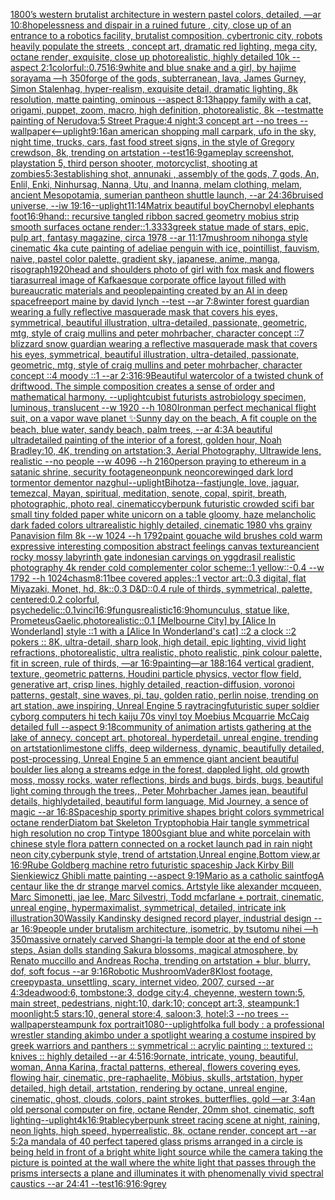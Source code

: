 [1800’s western brutalist architecture in western pastel colors, detailed, —ar 10:8](https://www.ebank.nz/aiartgenerator?category=1800%E2%80%99s%2520western%2520brutalist%2520architecture%2520in%2520western%2520pastel%2520colors%2C%2520detailed%2C%2520%E2%80%94ar%252010%3A8)[hopelessness and dispair in a ruined future , city, close up of an entrance to a robotics facility, brutalist composition, cybertronic city, robots heavily populate the streets , concept art, dramatic red lighting, mega city, octane render, exquisite, close up photorealistic, highly detailed 10k --aspect 2:1](https://www.ebank.nz/aiartgenerator?category=hopelessness%2520and%2520dispair%2520in%2520a%2520ruined%2520future%2520%2C%2520city%2C%2520close%2520up%2520of%2520an%2520entrance%2520to%2520a%2520robotics%2520facility%2C%2520brutalist%2520composition%2C%2520cybertronic%2520city%2C%2520robots%2520heavily%2520populate%2520the%2520streets%2520%2C%2520concept%2520art%2C%2520dramatic%2520red%2520lighting%2C%2520mega%2520city%2C%2520octane%2520render%2C%2520exquisite%2C%2520close%2520up%2520photorealistic%2C%2520highly%2520detailed%252010k%2520--aspect%25202%3A1)[colorful](https://www.ebank.nz/aiartgenerator?category=colorful)[::0.75](https://www.ebank.nz/aiartgenerator?category=%3A%3A0.75)[16:9](https://www.ebank.nz/aiartgenerator?category=16%3A9)[white and blue snake and a girl, by hajime sorayama —h 350](https://www.ebank.nz/aiartgenerator?category=white%2520and%2520blue%2520snake%2520and%2520a%2520girl%2C%2520by%2520hajime%2520sorayama%2520%E2%80%94h%2520350)[forge of the gods, subterranean, lava, James Gurney, Simon Stalenhag, hyper-realism, exquisite detail, dramatic lighting, 8k resolution, matte painting, ominous --aspect 8:13](https://www.ebank.nz/aiartgenerator?category=forge%2520of%2520the%2520gods%2C%2520subterranean%2C%2520lava%2C%2520James%2520Gurney%2C%2520Simon%2520Stalenhag%2C%2520hyper-realism%2C%2520exquisite%2520detail%2C%2520dramatic%2520lighting%2C%25208k%2520resolution%2C%2520matte%2520painting%2C%2520ominous%2520--aspect%25208%3A13)[happy family with a cat, origami, puppet, zoom, macro, high definition, photorealistic, 8k --test](https://www.ebank.nz/aiartgenerator?category=happy%2520family%2520with%2520a%2520cat%2C%2520origami%2C%2520puppet%2C%2520zoom%2C%2520macro%2C%2520high%2520definition%2C%2520photorealistic%2C%25208k%2520--test)[matte painting of Nerudova:5 Street Prague:4 night:3 concept art --no trees --wallpaper](https://www.ebank.nz/aiartgenerator?category=matte%2520painting%2520of%2520Nerudova%3A5%2520Street%2520Prague%3A4%2520night%3A3%2520concept%2520art%2520--no%2520trees%2520--wallpaper)[<--uplight](https://www.ebank.nz/aiartgenerator?category=%3C--uplight)[9:16](https://www.ebank.nz/aiartgenerator?category=9%3A16)[an american shopping mall carpark, ufo in the sky, night time, trucks, cars, fast food street signs, in the style of Gregory crewdson, 8k, trending on artstation --test](https://www.ebank.nz/aiartgenerator?category=an%2520american%2520shopping%2520mall%2520carpark%2C%2520ufo%2520in%2520the%2520sky%2C%2520night%2520time%2C%2520trucks%2C%2520cars%2C%2520fast%2520food%2520street%2520signs%2C%2520in%2520the%2520style%2520of%2520Gregory%2520crewdson%2C%25208k%2C%2520trending%2520on%2520artstation%2520--test)[16:9](https://www.ebank.nz/aiartgenerator?category=16%3A9)[gameplay screenshot, playstation 5, third  person shooter,  motorcyclist, shooting at zombies](https://www.ebank.nz/aiartgenerator?category=gameplay%2520screenshot%2C%2520playstation%25205%2C%2520third%2520%2520person%2520shooter%2C%2520%2520motorcyclist%2C%2520shooting%2520at%2520zombies)[5:3](https://www.ebank.nz/aiartgenerator?category=5%3A3)[establishing shot, annunaki ,  assembly of the gods, 7 gods, An, Enlil, Enki, Ninhursag, Nanna, Utu, and Inanna, melam clothing, melam, ancient Mesopotamia, sumerian pantheon shuttle launch, --ar 24:36](https://www.ebank.nz/aiartgenerator?category=establishing%2520shot%2C%2520annunaki%2520%2C%2520%2520assembly%2520of%2520the%2520gods%2C%25207%2520gods%2C%2520An%2C%2520Enlil%2C%2520Enki%2C%2520Ninhursag%2C%2520Nanna%2C%2520Utu%2C%2520and%2520Inanna%2C%2520melam%2520clothing%2C%2520melam%2C%2520ancient%2520Mesopotamia%2C%2520sumerian%2520pantheon%2520shuttle%2520launch%2C%2520--ar%252024%3A36)[bruised universe, --iw 1](https://www.ebank.nz/aiartgenerator?category=bruised%2520universe%2C%2520--iw%25201)[9:16](https://www.ebank.nz/aiartgenerator?category=9%3A16)[--uplight](https://www.ebank.nz/aiartgenerator?category=--uplight)[11:14](https://www.ebank.nz/aiartgenerator?category=11%3A14)[Matrix beautiful boy](https://www.ebank.nz/aiartgenerator?category=Matrix%2520beautiful%2520boy)[Chernobyl elephants foot](https://www.ebank.nz/aiartgenerator?category=Chernobyl%2520elephants%2520foot)[16:9](https://www.ebank.nz/aiartgenerator?category=16%3A9)[hand:: recursive tangled ribbon sacred geometry mobius strip smooth surfaces octane render::1.3333](https://www.ebank.nz/aiartgenerator?category=hand%3A%3A%2520recursive%2520tangled%2520ribbon%2520sacred%2520geometry%2520mobius%2520strip%2520smooth%2520surfaces%2520octane%2520render%3A%3A1.3333)[greek statue made of stars, epic, pulp art, fantasy magazine, circa 1978 --ar 11:17](https://www.ebank.nz/aiartgenerator?category=greek%2520statue%2520made%2520of%2520stars%2C%2520epic%2C%2520pulp%2520art%2C%2520fantasy%2520magazine%2C%2520circa%25201978%2520--ar%252011%3A17)[mushroom nihonga style cinematic  4k](https://www.ebank.nz/aiartgenerator?category=mushroom%2520nihonga%2520style%2520cinematic%2520%25204k)[a cute painting of adeliae penguin with ice, pointillist, fauvism, naive, pastel color palette, gradient sky, japanese, anime, manga, risograph](https://www.ebank.nz/aiartgenerator?category=a%2520cute%2520painting%2520of%2520adeliae%2520penguin%2520with%2520ice%2C%2520pointillist%2C%2520fauvism%2C%2520naive%2C%2520pastel%2520color%2520palette%2C%2520gradient%2520sky%2C%2520japanese%2C%2520anime%2C%2520manga%2C%2520risograph)[1920](https://www.ebank.nz/aiartgenerator?category=1920)[head and shoulders photo of girl with fox mask and flowers tiara](https://www.ebank.nz/aiartgenerator?category=head%2520and%2520shoulders%2520photo%2520of%2520girl%2520with%2520fox%2520mask%2520and%2520flowers%2520tiara)[surreal image of Kafkaesque corporate office layout filled with bureaucratic materials and people](https://www.ebank.nz/aiartgenerator?category=surreal%2520image%2520of%2520Kafkaesque%2520corporate%2520office%2520layout%2520filled%2520with%2520bureaucratic%2520materials%2520and%2520people)[painting created by an AI  in deep space](https://www.ebank.nz/aiartgenerator?category=painting%2520created%2520by%2520an%2520AI%2520%2520in%2520deep%2520space)[freeport maine by david lynch --test --ar 7:8](https://www.ebank.nz/aiartgenerator?category=freeport%2520maine%2520by%2520david%2520lynch%2520--test%2520--ar%25207%3A8)[winter forest guardian wearing a fully reflective masquerade mask that covers his eyes, symmetrical, beautiful illustration, ultra-detailed, passionate, geometric, mtg, style of craig mullins and peter mohrbacher, character concept ::7 blizzard snow guardian wearing a reflective masquerade mask that covers his eyes, symmetrical, beautiful illustration, ultra-detailed, passionate, geometric, mtg, style of craig mullins and peter mohrbacher, character concept ::4 moody ::1 --ar 2:3](https://www.ebank.nz/aiartgenerator?category=winter%2520forest%2520guardian%2520wearing%2520a%2520fully%2520reflective%2520masquerade%2520mask%2520that%2520covers%2520his%2520eyes%2C%2520symmetrical%2C%2520beautiful%2520illustration%2C%2520ultra-detailed%2C%2520passionate%2C%2520geometric%2C%2520mtg%2C%2520style%2520of%2520craig%2520mullins%2520and%2520peter%2520mohrbacher%2C%2520character%2520concept%2520%3A%3A7%2520blizzard%2520snow%2520guardian%2520wearing%2520a%2520reflective%2520masquerade%2520mask%2520that%2520covers%2520his%2520eyes%2C%2520symmetrical%2C%2520beautiful%2520illustration%2C%2520ultra-detailed%2C%2520passionate%2C%2520geometric%2C%2520mtg%2C%2520style%2520of%2520craig%2520mullins%2520and%2520peter%2520mohrbacher%2C%2520character%2520concept%2520%3A%3A4%2520moody%2520%3A%3A1%2520--ar%25202%3A3)[16:9](https://www.ebank.nz/aiartgenerator?category=16%3A9)[Beautiful watercolor of a twisted chunk of driftwood.  The simple composition creates a sense of order and mathematical harmony.  --uplight](https://www.ebank.nz/aiartgenerator?category=Beautiful%2520watercolor%2520of%2520a%2520twisted%2520chunk%2520of%2520driftwood.%2520%2520The%2520simple%2520composition%2520creates%2520a%2520sense%2520of%2520order%2520and%2520mathematical%2520harmony.%2520%2520--uplight)[cubist futurists astrobiology specimen, luminous, translucent --w 1920 --h 1080](https://www.ebank.nz/aiartgenerator?category=cubist%2520futurists%2520astrobiology%2520specimen%2C%2520luminous%2C%2520translucent%2520--w%25201920%2520--h%25201080)[Ironman perfect mechanical flight suit, on a vapor wave planet ✨](https://www.ebank.nz/aiartgenerator?category=Ironman%2520perfect%2520mechanical%2520flight%2520suit%2C%2520on%2520a%2520vapor%2520wave%2520planet%2520%E2%9C%A8)[Sunny day on the beach, A fit couple on the beach, blue water, sandy beach, palm trees, --ar 4:3](https://www.ebank.nz/aiartgenerator?category=Sunny%2520day%2520on%2520the%2520beach%2C%2520A%2520fit%2520couple%2520on%2520the%2520beach%2C%2520blue%2520water%2C%2520sandy%2520beach%2C%2520palm%2520trees%2C%2520--ar%25204%3A3)[A beautiful ultradetailed painting of the interior of a forest, golden hour, Noah Bradley:10, 4K, trending on artstation:3, Aerial Photography, Ultrawide lens, realistic --no people --w 4096 --h 2160](https://www.ebank.nz/aiartgenerator?category=A%2520beautiful%2520ultradetailed%2520painting%2520of%2520the%2520interior%2520of%2520a%2520forest%2C%2520golden%2520hour%2C%2520Noah%2520Bradley%3A10%2C%25204K%2C%2520trending%2520on%2520artstation%3A3%2C%2520Aerial%2520Photography%2C%2520Ultrawide%2520lens%2C%2520realistic%2520--no%2520people%2520--w%25204096%2520--h%25202160)[person praying to ethereum in a satanic shrine, security footage](https://www.ebank.nz/aiartgenerator?category=person%2520praying%2520to%2520ethereum%2520in%2520a%2520satanic%2520shrine%2C%2520security%2520footage)[neonpunk neoncore](https://www.ebank.nz/aiartgenerator?category=neonpunk%2520neoncore)[winged dark lord tormentor dementor nazghul](https://www.ebank.nz/aiartgenerator?category=winged%2520dark%2520lord%2520tormentor%2520dementor%2520nazghul)[--uplight](https://www.ebank.nz/aiartgenerator?category=--uplight)[Bihotza](https://www.ebank.nz/aiartgenerator?category=Bihotza)[--fast](https://www.ebank.nz/aiartgenerator?category=--fast)[jungle, love, jaguar, temezcal, Mayan, spiritual, meditation, senote, copal, spirit, breath, photographic, photo real, cinematic](https://www.ebank.nz/aiartgenerator?category=jungle%2C%2520love%2C%2520jaguar%2C%2520temezcal%2C%2520Mayan%2C%2520spiritual%2C%2520meditation%2C%2520senote%2C%2520copal%2C%2520spirit%2C%2520breath%2C%2520photographic%2C%2520photo%2520real%2C%2520cinematic)[cyberpunk futuristic crowded scifi bar small tiny folded paper white unicorn on a table gloomy, haze melancholic  dark faded colors ultrarealistic highly detailed, cinematic 1980 vhs grainy Panavision film 8k --w 1024 --h 1792](https://www.ebank.nz/aiartgenerator?category=cyberpunk%2520futuristic%2520crowded%2520scifi%2520bar%2520small%2520tiny%2520folded%2520paper%2520white%2520unicorn%2520on%2520a%2520table%2520gloomy%2C%2520haze%2520melancholic%2520%2520dark%2520faded%2520colors%2520ultrarealistic%2520highly%2520detailed%2C%2520cinematic%25201980%2520vhs%2520grainy%2520Panavision%2520film%25208k%2520--w%25201024%2520--h%25201792)[paint gouache wild brushes cold warm expressive interesting composition abstract feelings canvas texture](https://www.ebank.nz/aiartgenerator?category=paint%2520gouache%2520wild%2520brushes%2520cold%2520warm%2520expressive%2520interesting%2520composition%2520abstract%2520feelings%2520canvas%2520texture)[ancient rocky mossy labyrinth gate indonesian carvings on yggdrasil realistic photography 4k render cold complementer color scheme::1 yellow::-0.4  --w 1792 --h 1024](https://www.ebank.nz/aiartgenerator?category=ancient%2520rocky%2520mossy%2520labyrinth%2520gate%2520indonesian%2520carvings%2520on%2520yggdrasil%2520realistic%2520photography%25204k%2520render%2520cold%2520complementer%2520color%2520scheme%3A%3A1%2520yellow%3A%3A-0.4%2520%2520--w%25201792%2520--h%25201024)[chasm](https://www.ebank.nz/aiartgenerator?category=chasm)[8:11](https://www.ebank.nz/aiartgenerator?category=8%3A11)[bee covered apples::1 vector art::0.3 digital, flat Miyazaki, Monet, hd, 8k::0.3 D&D::0.4 rule of thirds, symmetrical, palette, centered:0.2 colorful, psychedelic::0.1](https://www.ebank.nz/aiartgenerator?category=bee%2520covered%2520apples%3A%3A1%2520vector%2520art%3A%3A0.3%2520digital%2C%2520flat%2520Miyazaki%2C%2520Monet%2C%2520hd%2C%25208k%3A%3A0.3%2520D%26D%3A%3A0.4%2520rule%2520of%2520thirds%2C%2520symmetrical%2C%2520palette%2C%2520centered%3A0.2%2520colorful%2C%2520psychedelic%3A%3A0.1)[vinci](https://www.ebank.nz/aiartgenerator?category=vinci)[16:9](https://www.ebank.nz/aiartgenerator?category=16%3A9)[fungus](https://www.ebank.nz/aiartgenerator?category=fungus)[realistic](https://www.ebank.nz/aiartgenerator?category=realistic)[16:9](https://www.ebank.nz/aiartgenerator?category=16%3A9)[homunculus, statue like, Prometeus](https://www.ebank.nz/aiartgenerator?category=homunculus%2C%2520statue%2520like%2C%2520Prometeus)[Gaelic,](https://www.ebank.nz/aiartgenerator?category=Gaelic%2C)[photorealistic](https://www.ebank.nz/aiartgenerator?category=photorealistic)[::0.1 [Melbourne City] by [Alice In Wonderland] style ::1 with a [Alice In Wonderland's cat] ::2 a clock ::2 pokers :: 8K, ultra-detail, sharp look, high detail, epic lighting, vivid light refractions, photorealistic, ultra realistic, photo realistic, pink colour palette, fit in screen, rule of thirds, —ar 16:9](https://www.ebank.nz/aiartgenerator?category=%3A%3A0.1%2520%5BMelbourne%2520City%5D%2520by%2520%5BAlice%2520In%2520Wonderland%5D%2520style%2520%3A%3A1%2520with%2520a%2520%5BAlice%2520In%2520Wonderland%27s%2520cat%5D%2520%3A%3A2%2520a%2520clock%2520%3A%3A2%2520pokers%2520%3A%3A%25208K%2C%2520ultra-detail%2C%2520sharp%2520look%2C%2520high%2520detail%2C%2520epic%2520lighting%2C%2520vivid%2520light%2520refractions%2C%2520photorealistic%2C%2520ultra%2520realistic%2C%2520photo%2520realistic%2C%2520pink%2520colour%2520palette%2C%2520fit%2520in%2520screen%2C%2520rule%2520of%2520thirds%2C%2520%E2%80%94ar%252016%3A9)[painting](https://www.ebank.nz/aiartgenerator?category=painting)[—ar 188:164 vertical gradient, texture, geometric patterns, Houdini particle physics, vector flow field, generative art, crisp lines, highly detailed, reaction-diffusion, voronoi patterns, gestalt, sine waves, pi, tau, golden ratio, perlin noise, trending on art station, awe inspiring, Unreal Engine 5 raytracing](https://www.ebank.nz/aiartgenerator?category=%E2%80%94ar%2520188%3A164%2520vertical%2520gradient%2C%2520texture%2C%2520geometric%2520patterns%2C%2520Houdini%2520particle%2520physics%2C%2520vector%2520flow%2520field%2C%2520generative%2520art%2C%2520crisp%2520lines%2C%2520highly%2520detailed%2C%2520reaction-diffusion%2C%2520voronoi%2520patterns%2C%2520gestalt%2C%2520sine%2520waves%2C%2520pi%2C%2520tau%2C%2520golden%2520ratio%2C%2520perlin%2520noise%2C%2520trending%2520on%2520art%2520station%2C%2520awe%2520inspiring%2C%2520Unreal%2520Engine%25205%2520raytracing)[futuristic super soldier cyborg computers hi tech kaiju 70s vinyl toy Moebius Mcquarrie McCaig detailed full --aspect 9:18](https://www.ebank.nz/aiartgenerator?category=futuristic%2520super%2520soldier%2520cyborg%2520computers%2520hi%2520tech%2520kaiju%252070s%2520vinyl%2520toy%2520Moebius%2520Mcquarrie%2520McCaig%2520detailed%2520full%2520--aspect%25209%3A18)[community of animation artists gathering at the lake of annecy. concept art. photoreal. hyperdetail. unreal engine. trending on artstation](https://www.ebank.nz/aiartgenerator?category=community%2520of%2520animation%2520artists%2520gathering%2520at%2520the%2520lake%2520of%2520annecy.%2520concept%2520art.%2520photoreal.%2520hyperdetail.%2520unreal%2520engine.%2520trending%2520on%2520artstation)[limestone cliffs, deep wilderness, dynamic, beautifully detailed, post-processing, Unreal Engine 5 an emmence giant ancient beautiful boulder lies along a streams edge in the forest, dappled light, old growth moss, mossy rocks, water reflections, birds and bugs, birds, bugs, beautiful light coming through the trees,, Peter Mohrbacher James jean, beautiful details, highlydetailed, beautiful form language, Mid Journey, a sence of magic --ar 16:8](https://www.ebank.nz/aiartgenerator?category=limestone%2520cliffs%2C%2520deep%2520wilderness%2C%2520dynamic%2C%2520beautifully%2520detailed%2C%2520post-processing%2C%2520Unreal%2520Engine%25205%2520an%2520emmence%2520giant%2520ancient%2520beautiful%2520boulder%2520lies%2520along%2520a%2520streams%2520edge%2520in%2520the%2520forest%2C%2520dappled%2520light%2C%2520old%2520growth%2520moss%2C%2520mossy%2520rocks%2C%2520water%2520reflections%2C%2520birds%2520and%2520bugs%2C%2520birds%2C%2520bugs%2C%2520beautiful%2520light%2520coming%2520through%2520the%2520trees%2C%2C%2520Peter%2520Mohrbacher%2520James%2520jean%2C%2520beautiful%2520details%2C%2520highlydetailed%2C%2520beautiful%2520form%2520language%2C%2520Mid%2520Journey%2C%2520a%2520sence%2520of%2520magic%2520--ar%252016%3A8)[Spaceship sporty primitive shapes bright colors symmetrical octane render](https://www.ebank.nz/aiartgenerator?category=Spaceship%2520sporty%2520primitive%2520shapes%2520bright%2520colors%2520symmetrical%2520octane%2520render)[Diatom bat Skeleton Tryptophobia Hair tangle symmetrical high resolution no crop Tintype 1800s](https://www.ebank.nz/aiartgenerator?category=Diatom%2520bat%2520Skeleton%2520Tryptophobia%2520Hair%2520tangle%2520symmetrical%2520high%2520resolution%2520no%2520crop%2520Tintype%25201800s)[giant blue and white porcelain with chinese style flora pattern connected on a rocket launch pad in rain night neon city,cyberpunk style, trend of artstation,Unreal engine,Bottom view,ar 16:9](https://www.ebank.nz/aiartgenerator?category=giant%2520blue%2520and%2520white%2520porcelain%2520with%2520chinese%2520style%2520flora%2520pattern%2520connected%2520on%2520a%2520rocket%2520launch%2520pad%2520in%2520rain%2520night%2520neon%2520city%2Ccyberpunk%2520style%2C%2520trend%2520of%2520artstation%2CUnreal%2520engine%2CBottom%2520view%2Car%252016%3A9)[Rube Goldberg machine retro futuristic spaceship Jack Kirby Bill Sienkiewicz Ghibli matte painting --aspect 9:19](https://www.ebank.nz/aiartgenerator?category=Rube%2520Goldberg%2520machine%2520retro%2520futuristic%2520spaceship%2520Jack%2520Kirby%2520Bill%2520Sienkiewicz%2520Ghibli%2520matte%2520painting%2520--aspect%25209%3A19)[Mario as a catholic saint](https://www.ebank.nz/aiartgenerator?category=Mario%2520as%2520a%2520catholic%2520saint)[fog](https://www.ebank.nz/aiartgenerator?category=fog)[A centaur like the dr strange marvel comics. Artstyle like alexander mcqueen, Marc Simonetti, jae lee, Marc Silvestri, Todd mcfarlane + portrait, cinematic, unreal engine, hypermaximalist, symmetrical, detailed, intricate ink illustration](https://www.ebank.nz/aiartgenerator?category=A%2520centaur%2520like%2520the%2520dr%2520strange%2520marvel%2520comics.%2520Artstyle%2520like%2520alexander%2520mcqueen%2C%2520Marc%2520Simonetti%2C%2520jae%2520lee%2C%2520Marc%2520Silvestri%2C%2520Todd%2520mcfarlane%2520%2B%2520portrait%2C%2520cinematic%2C%2520unreal%2520engine%2C%2520hypermaximalist%2C%2520symmetrical%2C%2520detailed%2C%2520intricate%2520ink%2520illustration)[30](https://www.ebank.nz/aiartgenerator?category=30)[Wassily Kandinsky designed record player, industrial design --ar 16:9](https://www.ebank.nz/aiartgenerator?category=Wassily%2520Kandinsky%2520designed%2520record%2520player%2C%2520industrial%2520design%2520--ar%252016%3A9)[people under brutalism architecture, isometric, by tsutomu nihei —h 350](https://www.ebank.nz/aiartgenerator?category=people%2520under%2520brutalism%2520architecture%2C%2520isometric%2C%2520by%2520tsutomu%2520nihei%2520%E2%80%94h%2520350)[massive ornately carved Shangri-la temple door at the end of stone steps, Asian dolls standing Sakura blossoms, magical atmosphere, by Renato muccillo and Andreas Rocha, trending on artstation + blur, blurry, dof, soft focus --ar 9:16](https://www.ebank.nz/aiartgenerator?category=massive%2520ornately%2520carved%2520Shangri-la%2520temple%2520door%2520at%2520the%2520end%2520of%2520stone%2520steps%2C%2520Asian%2520dolls%2520standing%2520Sakura%2520blossoms%2C%2520magical%2520atmosphere%2C%2520by%2520Renato%2520muccillo%2520and%2520Andreas%2520Rocha%2C%2520trending%2520on%2520artstation%2520%2B%2520blur%2C%2520blurry%2C%2520dof%2C%2520soft%2520focus%2520--ar%25209%3A16)[Robotic Mushroom](https://www.ebank.nz/aiartgenerator?category=Robotic%2520Mushroom)[Vader](https://www.ebank.nz/aiartgenerator?category=Vader)[8K](https://www.ebank.nz/aiartgenerator?category=8K)[lost footage, creepypasta, unsettling, scary, internet video, 2007, cursed --ar 4:3](https://www.ebank.nz/aiartgenerator?category=lost%2520footage%2C%2520creepypasta%2C%2520unsettling%2C%2520scary%2C%2520internet%2520video%2C%25202007%2C%2520cursed%2520--ar%25204%3A3)[deadwood:6, tombstone:3, dodge city:4, cheyenne, western town:5, main street, pedestrians, night:10, dark:10; concept art:3, steampunk:1 moonlight:5 stars:10, general store:4, saloon:3, hotel:3 --no trees --wallpaper](https://www.ebank.nz/aiartgenerator?category=deadwood%3A6%2C%2520tombstone%3A3%2C%2520dodge%2520city%3A4%2C%2520cheyenne%2C%2520western%2520town%3A5%2C%2520main%2520street%2C%2520pedestrians%2C%2520night%3A10%2C%2520dark%3A10%3B%2520concept%2520art%3A3%2C%2520steampunk%3A1%2520moonlight%3A5%2520stars%3A10%2C%2520general%2520store%3A4%2C%2520saloon%3A3%2C%2520hotel%3A3%2520--no%2520trees%2520--wallpaper)[steampunk fox portrait](https://www.ebank.nz/aiartgenerator?category=steampunk%2520fox%2520portrait)[1080](https://www.ebank.nz/aiartgenerator?category=1080)[--uplight](https://www.ebank.nz/aiartgenerator?category=--uplight)[folk](https://www.ebank.nz/aiartgenerator?category=folk)[a full body : ](https://www.ebank.nz/aiartgenerator?category=a%2520full%2520body%2520%3A%2520)[a professional wrestler standing akimbo under a spotlight wearing a costume inspired by greek warriors and panthers :: symmetrical :: acrylic painting :: textured :: knives :: highly detailed --ar 4:5](https://www.ebank.nz/aiartgenerator?category=a%2520professional%2520wrestler%2520standing%2520akimbo%2520under%2520a%2520spotlight%2520wearing%2520a%2520costume%2520inspired%2520by%2520greek%2520warriors%2520and%2520panthers%2520%3A%3A%2520symmetrical%2520%3A%3A%2520acrylic%2520painting%2520%3A%3A%2520textured%2520%3A%3A%2520knives%2520%3A%3A%2520highly%2520detailed%2520--ar%25204%3A5)[16:9](https://www.ebank.nz/aiartgenerator?category=16%3A9)[ornate, intricate, young, beautiful, woman, Anna Karina, fractal patterns, ethereal, flowers covering eyes, flowing hair, cinematic, pre-raphaelite, Möbius, skulls, artstation, hyper detailed, high detail, artstation, rendering by octane, unreal engine, cinematic, ghost, clouds, colors, paint strokes, butterflies, gold —ar 3:4](https://www.ebank.nz/aiartgenerator?category=ornate%2C%2520intricate%2C%2520young%2C%2520beautiful%2C%2520woman%2C%2520Anna%2520Karina%2C%2520fractal%2520patterns%2C%2520ethereal%2C%2520flowers%2520covering%2520eyes%2C%2520flowing%2520hair%2C%2520cinematic%2C%2520pre-raphaelite%2C%2520M%C3%B6bius%2C%2520skulls%2C%2520artstation%2C%2520hyper%2520detailed%2C%2520high%2520detail%2C%2520artstation%2C%2520rendering%2520by%2520octane%2C%2520unreal%2520engine%2C%2520cinematic%2C%2520ghost%2C%2520clouds%2C%2520colors%2C%2520paint%2520strokes%2C%2520butterflies%2C%2520gold%2520%E2%80%94ar%25203%3A4)[an old personal computer on fire, octane Render, 20mm shot, cinematic, soft lighting](https://www.ebank.nz/aiartgenerator?category=an%2520old%2520personal%2520computer%2520on%2520fire%2C%2520octane%2520Render%2C%252020mm%2520shot%2C%2520cinematic%2C%2520soft%2520lighting)[--uplight](https://www.ebank.nz/aiartgenerator?category=--uplight)[4k](https://www.ebank.nz/aiartgenerator?category=4k)[16:9](https://www.ebank.nz/aiartgenerator?category=16%3A9)[table](https://www.ebank.nz/aiartgenerator?category=table)[cyberpunk street racing scene at night, raining, neon lights, high speed, hyperrealistic, 8k, octane render, concept art --ar 5:2](https://www.ebank.nz/aiartgenerator?category=cyberpunk%2520street%2520racing%2520scene%2520at%2520night%2C%2520raining%2C%2520neon%2520lights%2C%2520high%2520speed%2C%2520hyperrealistic%2C%25208k%2C%2520octane%2520render%2C%2520concept%2520art%2520--ar%25205%3A2)[a mandala of 40 perfect tapered glass prisms arranged in a circle is being held in front of a bright white light source while the camera taking the picture is pointed at the wall where the white light that passes through the prisms intersects a plane and illuminates it with phenomenally vivid spectral caustics --ar 24:41 --test](https://www.ebank.nz/aiartgenerator?category=a%2520mandala%2520of%252040%2520perfect%2520tapered%2520glass%2520prisms%2520arranged%2520in%2520a%2520circle%2520is%2520being%2520held%2520in%2520front%2520of%2520a%2520bright%2520white%2520light%2520source%2520while%2520the%2520camera%2520taking%2520the%2520picture%2520is%2520pointed%2520at%2520the%2520wall%2520where%2520the%2520white%2520light%2520that%2520passes%2520through%2520the%2520prisms%2520intersects%2520a%2520plane%2520and%2520illuminates%2520it%2520with%2520phenomenally%2520vivid%2520spectral%2520caustics%2520--ar%252024%3A41%2520--test)[16:9](https://www.ebank.nz/aiartgenerator?category=16%3A9)[16:9](https://www.ebank.nz/aiartgenerator?category=16%3A9)[grey](https://www.ebank.nz/aiartgenerator?category=grey)